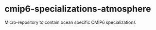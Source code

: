 # cmip6-specializations-atmosphere
Micro-repository to contain ocean specific CMIP6 specializations
